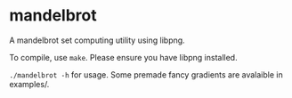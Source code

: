 # mandelbrot
A mandelbrot set computing utility using libpng.

To compile, use `make`. Please ensure you have libpng installed.

`./mandelbrot -h` for usage. Some premade fancy gradients are avalaible in examples/.
